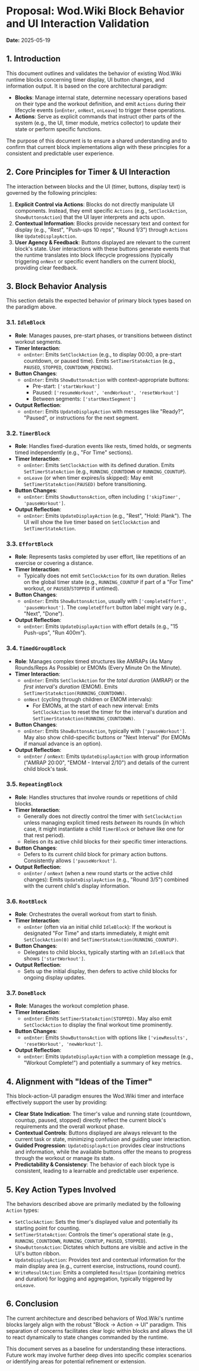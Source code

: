 # Proposal: Wod.Wiki Block Behavior and UI Interaction Validation

**Date:** 2025-05-19

## 1. Introduction

This document outlines and validates the behavior of existing Wod.Wiki runtime blocks concerning timer display, UI button changes, and information output. It is based on the core architectural paradigm:

- **Blocks**: Manage internal state, determine necessary operations based on their type and the workout definition, and emit `Actions` during their lifecycle events (`onEnter`, `onNext`, `onLeave`) to trigger these operations.
- **Actions**: Serve as explicit commands that instruct other parts of the system (e.g., the UI, timer module, metrics collector) to update their state or perform specific functions.

The purpose of this document is to ensure a shared understanding and to confirm that current block implementations align with these principles for a consistent and predictable user experience.

## 2. Core Principles for Timer & UI Interaction

The interaction between blocks and the UI (timer, buttons, display text) is governed by the following principles:

1. **Explicit Control via Actions**: Blocks do not directly manipulate UI components. Instead, they emit specific `Actions` (e.g., `SetClockAction`, `ShowButtonsAction`) that the UI layer interprets and acts upon.
2. **Contextual Information**: Blocks provide necessary text and context for display (e.g., "Rest", "Push-ups 10 reps", "Round 1/3") through `Actions` like `UpdateDisplayAction`.
3. **User Agency & Feedback**: Buttons displayed are relevant to the current block's state. User interactions with these buttons generate events that the runtime translates into block lifecycle progressions (typically triggering `onNext` or specific event handlers on the current block), providing clear feedback.

## 3. Block Behavior Analysis

This section details the expected behavior of primary block types based on the paradigm above.

### 3.1. `IdleBlock`

- **Role**: Manages pauses, pre-start phases, or transitions between distinct workout segments.
- **Timer Interaction**:
  - `onEnter`: Emits `SetClockAction` (e.g., to display 00:00, a pre-start countdown, or paused time). Emits `SetTimerStateAction` (e.g., `PAUSED`, `STOPPED`, `COUNTDOWN_PENDING`).
- **Button Changes**:
  - `onEnter`: Emits `ShowButtonsAction` with context-appropriate buttons:
    - Pre-start: `['startWorkout']`
    - Paused: `['resumeWorkout', 'endWorkout', 'resetWorkout']`
    - Between segments: `['startNextSegment']`
- **Output Reflection**:
  - `onEnter`: Emits `UpdateDisplayAction` with messages like "Ready?", "Paused", or instructions for the next segment.

### 3.2. `TimerBlock`

- **Role**: Handles fixed-duration events like rests, timed holds, or segments timed independently (e.g., "For Time" sections).
- **Timer Interaction**:
  - `onEnter`: Emits `SetClockAction` with its defined duration. Emits `SetTimerStateAction` (e.g., `RUNNING_COUNTDOWN` or `RUNNING_COUNTUP`).
  - `onLeave` (or when timer expires/is skipped): May emit `SetTimerStateAction(PAUSED)` before transitioning.
- **Button Changes**:
  - `onEnter`: Emits `ShowButtonsAction`, often including `['skipTimer', 'pauseWorkout']`.
- **Output Reflection**:
  - `onEnter`: Emits `UpdateDisplayAction` (e.g., "Rest", "Hold: Plank"). The UI will show the live timer based on `SetClockAction` and `SetTimerStateAction`.

### 3.3. `EffortBlock`

- **Role**: Represents tasks completed by user effort, like repetitions of an exercise or covering a distance.
- **Timer Interaction**:
  - Typically does not emit `SetClockAction` for its own duration. Relies on the global timer state (e.g., `RUNNING_COUNTUP` if part of a "For Time" workout, or `PAUSED`/`STOPPED` if untimed).
- **Button Changes**:
  - `onEnter`: Emits `ShowButtonsAction`, usually with `['completeEffort', 'pauseWorkout']`. The `completeEffort` button label might vary (e.g., "Next", "Done").
- **Output Reflection**:
  - `onEnter`: Emits `UpdateDisplayAction` with effort details (e.g., "15 Push-ups", "Run 400m").

### 3.4. `TimedGroupBlock`

- **Role**: Manages complex timed structures like AMRAPs (As Many Rounds/Reps As Possible) or EMOMs (Every Minute On the Minute).
- **Timer Interaction**:
  - `onEnter`: Emits `SetClockAction` for the *total duration* (AMRAP) or the *first interval's duration* (EMOM). Emits `SetTimerStateAction(RUNNING_COUNTDOWN)`.
  - `onNext` (cycling through children or EMOM intervals):
    - For EMOMs, at the start of each new interval: Emits `SetClockAction` to reset the timer for the interval's duration and `SetTimerStateAction(RUNNING_COUNTDOWN)`.
- **Button Changes**:
  - `onEnter`: Emits `ShowButtonsAction`, typically with `['pauseWorkout']`. May also show child-specific buttons or "Next Interval" (for EMOMs if manual advance is an option).
- **Output Reflection**:
  - `onEnter` / `onNext`: Emits `UpdateDisplayAction` with group information ("AMRAP 20:00", "EMOM - Interval 2/10") and details of the current child block's task.

### 3.5. `RepeatingBlock`

- **Role**: Handles structures that involve rounds or repetitions of child blocks.
- **Timer Interaction**:
  - Generally does not directly control the timer with `SetClockAction` unless managing explicit timed rests *between* its rounds (in which case, it might instantiate a child `TimerBlock` or behave like one for that rest period).
  - Relies on its active child blocks for their specific timer interactions.
- **Button Changes**:
  - Defers to its current child block for primary action buttons. Consistently allows `['pauseWorkout']`.
- **Output Reflection**:
  - `onEnter` / `onNext` (when a new round starts or the active child changes): Emits `UpdateDisplayAction` (e.g., "Round 3/5") combined with the current child's display information.

### 3.6. `RootBlock`

- **Role**: Orchestrates the overall workout from start to finish.
- **Timer Interaction**:
  - `onEnter` (often via an initial child `IdleBlock`): If the workout is designated "For Time" and starts immediately, it might emit `SetClockAction(0)` and `SetTimerStateAction(RUNNING_COUNTUP)`.
- **Button Changes**:
  - Delegates to child blocks, typically starting with an `IdleBlock` that shows `['startWorkout']`.
- **Output Reflection**:
  - Sets up the initial display, then defers to active child blocks for ongoing display updates.

### 3.7. `DoneBlock`

- **Role**: Manages the workout completion phase.
- **Timer Interaction**:
  - `onEnter`: Emits `SetTimerStateAction(STOPPED)`. May also emit `SetClockAction` to display the final workout time prominently.
- **Button Changes**:
  - `onEnter`: Emits `ShowButtonsAction` with options like `['viewResults', 'resetWorkout', 'newWorkout']`.
- **Output Reflection**:
  - `onEnter`: Emits `UpdateDisplayAction` with a completion message (e.g., "Workout Complete!") and potentially a summary of key metrics.

## 4. Alignment with "Ideas of the Timer"

This block-action-UI paradigm ensures the Wod.Wiki timer and interface effectively support the user by providing:

- **Clear State Indication**: The timer's value and running state (countdown, countup, paused, stopped) directly reflect the current block's requirements and the overall workout phase.
- **Contextual Controls**: Buttons displayed are always relevant to the current task or state, minimizing confusion and guiding user interaction.
- **Guided Progression**: `UpdateDisplayAction` provides clear instructions and information, while the available buttons offer the means to progress through the workout or manage its state.
- **Predictability & Consistency**: The behavior of each block type is consistent, leading to a learnable and predictable user experience.

## 5. Key Action Types Involved

The behaviors described above are primarily mediated by the following `Action` types:

- `SetClockAction`: Sets the timer's displayed value and potentially its starting point for counting.
- `SetTimerStateAction`: Controls the timer's operational state (e.g., `RUNNING_COUNTDOWN`, `RUNNING_COUNTUP`, `PAUSED`, `STOPPED`).
- `ShowButtonsAction`: Dictates which buttons are visible and active in the UI's button ribbon.
- `UpdateDisplayAction`: Provides text and contextual information for the main display area (e.g., current exercise, instructions, round count).
- `WriteResultAction`: Emits a completed `ResultSpan` (containing metrics and duration) for logging and aggregation, typically triggered by `onLeave`.

## 6. Conclusion

The current architecture and described behaviors of Wod.Wiki's runtime blocks largely align with the robust "Block -> Action -> UI" paradigm. This separation of concerns facilitates clear logic within blocks and allows the UI to react dynamically to state changes commanded by the runtime.

This document serves as a baseline for understanding these interactions. Future work may involve further deep dives into specific complex scenarios or identifying areas for potential refinement or extension.

